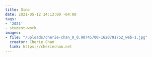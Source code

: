 ```yaml
---
title: Dino
date: 2021-05-12 14:13:00 -04:00
tags:
- '2021'
- student-work
images:
- file: "/uploads/cherie-chan_0_0.90745700-1620791752_web-1.jpg"
  creator: Cherie Chan
  link: https://cheriechan.net
---
```


